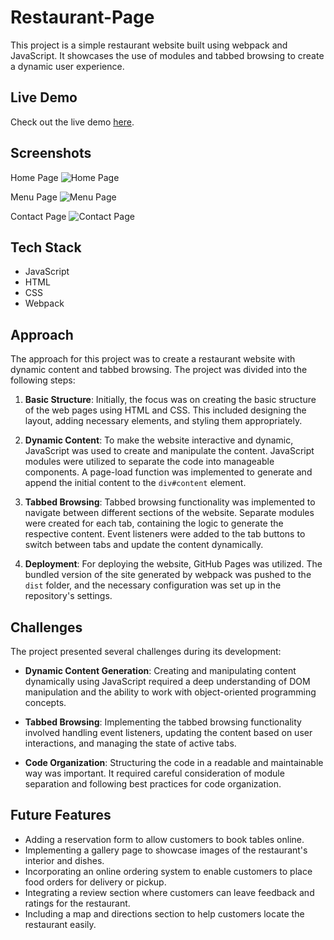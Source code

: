 # Restaurant-Page

This project is a simple restaurant website built using webpack and JavaScript. It showcases the use of modules and tabbed browsing to create a dynamic user experience.

## Live Demo
Check out the live demo [here](https://mosmn.github.io/Restaurant-Page/m).

## Screenshots
Home Page
![Home Page](screenshot-home.png)

Menu Page
![Menu Page](screenshot-menu.png)

Contact Page
![Contact Page](screenshot-contact.png)

## Tech Stack
- JavaScript
- HTML
- CSS
- Webpack

## Approach
The approach for this project was to create a restaurant website with dynamic content and tabbed browsing. The project was divided into the following steps:

1. **Basic Structure**: Initially, the focus was on creating the basic structure of the web pages using HTML and CSS. This included designing the layout, adding necessary elements, and styling them appropriately.

2. **Dynamic Content**: To make the website interactive and dynamic, JavaScript was used to create and manipulate the content. JavaScript modules were utilized to separate the code into manageable components. A page-load function was implemented to generate and append the initial content to the `div#content` element.

3. **Tabbed Browsing**: Tabbed browsing functionality was implemented to navigate between different sections of the website. Separate modules were created for each tab, containing the logic to generate the respective content. Event listeners were added to the tab buttons to switch between tabs and update the content dynamically.

4. **Deployment**: For deploying the website, GitHub Pages was utilized. The bundled version of the site generated by webpack was pushed to the `dist` folder, and the necessary configuration was set up in the repository's settings.

## Challenges
The project presented several challenges during its development:

- **Dynamic Content Generation**: Creating and manipulating content dynamically using JavaScript required a deep understanding of DOM manipulation and the ability to work with object-oriented programming concepts.

- **Tabbed Browsing**: Implementing the tabbed browsing functionality involved handling event listeners, updating the content based on user interactions, and managing the state of active tabs.

- **Code Organization**: Structuring the code in a readable and maintainable way was important. It required careful consideration of module separation and following best practices for code organization.

## Future Features

- Adding a reservation form to allow customers to book tables online.
- Implementing a gallery page to showcase images of the restaurant's interior and dishes.
- Incorporating an online ordering system to enable customers to place food orders for delivery or pickup.
- Integrating a review section where customers can leave feedback and ratings for the restaurant.
- Including a map and directions section to help customers locate the restaurant easily.